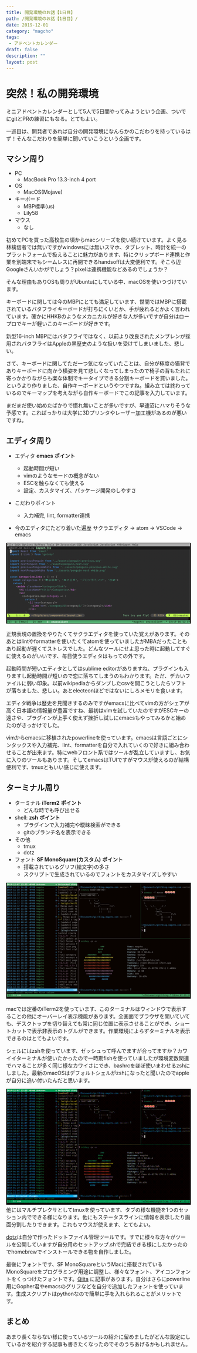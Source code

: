 ```yaml
---
title: 開発環境のお話【1日目】
path: /開発環境のお話【1日目】/
date: 2019-12-01
category: "magcho"
tags:
 - アドベントカレンダー
draft: false
description: "" 
layout: post
---
```




# 突然！私の開発環境

ミニアドベントカレンダーとして5人で5日間やってみようという企画、ついでにgitとPRの練習にもなる。とてもよい。

一巡目は、開発者であれば自分の開発環境になんらかのこだわりを持っているはず！そんなこだわりを簡単に聞いていこうという企画です。



## マシン周り
- PC
  - MacBook Pro 13.3-inch 4 port
- OS
  - MacOS(Mojave)
- キーボード
  - MBP標準(us)
  - Lily58
- マウス
  - なし

初めてPCを買った高校生の頃からmacシリーズを使い続けています。よく見る林檎信者では無いですがwindowsには無いスマホ、タブレット、時計を統一のプラットフォームで扱えることに魅力があります、特にクリップボード連携と作業を別端末でもシームレスに再開できるhandsoffは大変便利です。そこら辺Googleさんいかがでしょう？pixelは連携機能などあるのでしょうか？

そんな理由もありOSも周りがUbuntuにしている中、macOSを使いつづけています。

キーボードに関しては今のMBPにとても満足しています、世間ではMBPに搭載されているバタフライキーボードが打ちにくいとか、手が疲れるとかよく言われています。確かにHHKBのようなメカニカルが好きな人が多いですが自分はロープロでキーが軽いこのキーボードが好きです。

新型16-inch MBPにはバタフライではなく、以前より改良されたメンブレンが採用されバタフライはAppleの黒歴史のような扱いを受けてしまいました、悲しい。

さて、キーボードに関してただ一つ気になっていたことは、自分が極度の猫背でありキーボードに向かう横姿を見て悲しくなってしまったので椅子の背もたれに寄っかかりながらも楽な体制でキータイプできる分割キーボードを買いました。というより作りました、自作キーボードというやつですね。組み立ては終わっているのでキーマップを考えながら自作キーボードでこの記事を入力しています。

まだまだ使い始めたばかりで慣れ無いことが多いですが、早速沼にハマりそうな予感です。こればっかりは大学に3Dプリンタやレーザー加工機があるのが悪いですね。




## エディタ周り
- エディタ **emacs**
  **ポイント**
  - 起動時間が短い
  - vimのようなモードの概念がない
  - ESCを触らなくても使える
  - 設定、カスタマイズ、パッケージ開発のしやすさ
- こだわりポイント
  - 入力補完, lint, formatter連携

- 今のエディタにたどり着いた遍歴
  サクラエディタ -> atom -> VSCode -> emacs
  
![emacsのスクリーンショット](./emacs.png) 

正規表現の置換をやりたくてサクラエディタを使っていた覚えがあります。そのあとはlintやformatterを使いたくてatomを使っていましたがMBAだったこともあり起動が遅くてストレスでした。どんなツールにせよ思った時に起動してすぐに使えるのがいいです、毎日使うエディタはもっての外です。

起動時間が短いエディタとしてはsublime editorがありますね、プラグインも入りますし起動時間が短いので恋に落ちてしまうのもわかります。ただ、デカいファイルに弱い印象。以前wikipediaからダンプしたcsvを開こうとしたらソフトが落ちました、悲しい。あとelecteonほどではないにしろメモリを食います。

エディタ戦争は歴史を見聞きするのみですがemacsに比べてvimの方がシェアが高く日本語の情報量が豊富ですね、最初はvimを試していたのですがESCキーの遠さや、プラグインが上手く使えず挫折し試しにemacsもやってみるかと始めたのがきっかけでした。

vimからemacsに移植されたpowerlineを使っています。emacsは言語ごとにシンタックスや入力補完、lint、formatterを自分で入れていくので好きに組み合わせることが出来ます。特にwebフロント系ではツールが乱立していますし、お気に入りのツールもあります。そしてemacsはTUIですがマウスが使えるのが結構便利です、tmuxともいい感じに使えます。




## ターミナル周り
- ターミナル **iTerm2**
  **ポイント**
  - どんな時でも呼び出せる
- shell: **zsh**
  **ポイント**
	- プラグインで入力補完や曖昧検索ができる
	- gitのブランチ名を表示できる
- その他
  - tmux
  - dotz
- フォント **SF MonoSquare(カスタム)**
  **ポイント**
  - 搭載されているグリフ(絵文字)の多さ
  - スクリプトで生成されているのでフォントをカスタマイズしやすい
  
![tmuxスクリーンショット](./tmux.png) 

macでは定番のiTerm2を使っています、このターミナルはウィンドウで表示することの他にオーバーレイ表示機能があります。全画面でブラウザを開いていても、デスクトップを切り替えても常に同じ位置に表示させることができ、ショートカットで表示非表示のトグルができます。作業環境によらずターミナルを表示できるのはとてもよいです。

シェルにはzshを使っています、ゼッシュって呼んでますが合ってますか？カワイイターミナルが使いたかったので一時期fishを使っていましたが環境変数関連でハマることが多く同じ様なカワイさにでき、bashrcをほぼ使いまわせるzshにしました。最新のmacOSはデフォルトシェルがzshになったと聞いたのでappleが自分に追い付いたんだと思います。

![tmux](./tmux.gif  ) 
他にはマルチプレクサとしてtmuxを使っています、タブの様な機能を1つのセッション内でできる様になります。他にもステータスラインに情報を表示したり画面分割したりできます。これもマウスが使えます、とてもよい。

[dotz](https://github.com/magcho/dotz)は自分で作ったドットファイル管理ツールです。すでに様々な方々がツールを公開していますが自分用のセットアップ.shで完結できる様にしたかったのでhomebrewでインストールできる物を自作しました。

最後にフォントです、SF MonoSquareというMacに搭載されているMonoSquareをプログラミング用途に調整し、様々なフォント、アイコンフォントをくっつけたフォントです。[Qiita](https://qiita.com/delphinus/items/f472eb04ff91daf44274 ) に記事があります。自分はさらにpowerline用にGopher君やemacsのグリフなどを自分で追加したフォントを使っています。生成スクリプトはpythonなので簡単に手を入れられることがメリットです。

## まとめ
あまり長くならない様に使っているツールの紹介に留めましたがどんな設定にしているかを紹介する記事も書きたくなったのでそのうちあげるかもしれません。
